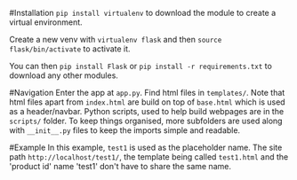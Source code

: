 #Installation
`pip install virtualenv` to download the module to create a virtual environment.

Create a new venv with `virtualenv flask` and then `source flask/bin/activate` to activate it.

You can then `pip install Flask` or `pip install -r requirements.txt` to download any other modules.

#Navigation
Enter the app at `app.py`.
Find html files in `templates/`. Note that html files apart from `index.html` are build on top of `base.html` which is used as a header/navbar.
Python scripts, used to help build webpages are in the `scripts/` folder. To keep things organised, more subfolders are used along with `__init__.py` files to keep the imports simple and readable.

#Example
In this example, `test1` is used as the placeholder name. The site path `http://localhost/test1/`, the template being called `test1.html` and the 'product id' name 'test1' don't have to share the same name. 
